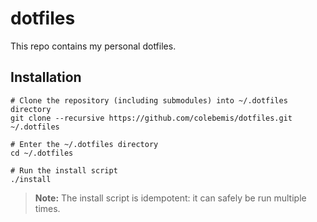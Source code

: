 # dotfiles

This repo contains my personal dotfiles.

## Installation

```shell
# Clone the repository (including submodules) into ~/.dotfiles directory
git clone --recursive https://github.com/colebemis/dotfiles.git ~/.dotfiles

# Enter the ~/.dotfiles directory
cd ~/.dotfiles

# Run the install script
./install
```

> **Note:** The install script is idempotent: it can safely be run multiple times.
